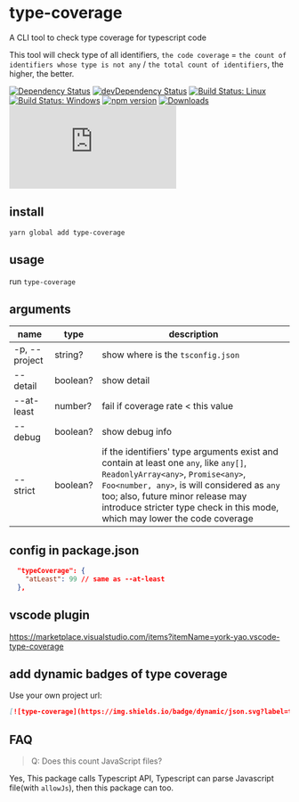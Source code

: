 # type-coverage

A CLI tool to check type coverage for typescript code

This tool will check type of all identifiers, `the code coverage` = `the count of identifiers whose type is not any` / `the total count of identifiers`, the higher, the better.

[![Dependency Status](https://david-dm.org/plantain-00/type-coverage.svg)](https://david-dm.org/plantain-00/type-coverage)
[![devDependency Status](https://david-dm.org/plantain-00/type-coverage/dev-status.svg)](https://david-dm.org/plantain-00/type-coverage#info=devDependencies)
[![Build Status: Linux](https://travis-ci.org/plantain-00/type-coverage.svg?branch=master)](https://travis-ci.org/plantain-00/type-coverage)
[![Build Status: Windows](https://ci.appveyor.com/api/projects/status/github/plantain-00/type-coverage?branch=master&svg=true)](https://ci.appveyor.com/project/plantain-00/type-coverage/branch/master)
[![npm version](https://badge.fury.io/js/type-coverage.svg)](https://badge.fury.io/js/type-coverage)
[![Downloads](https://img.shields.io/npm/dm/type-coverage.svg)](https://www.npmjs.com/package/type-coverage)
[![type-coverage](https://img.shields.io/badge/dynamic/json.svg?label=type-coverage&prefix=%E2%89%A5&suffix=%&query=$.typeCoverage.atLeast&uri=https%3A%2F%2Fraw.githubusercontent.com%2Fplantain-00%2Ftype-coverage%2Fmaster%2Fpackage.json)](https://github.com/plantain-00/type-coverage)

## install

`yarn global add type-coverage`

## usage

run `type-coverage`

## arguments

name | type | description
--- | --- | ---
-p, --project | string? | show where is the `tsconfig.json`
--detail | boolean? | show detail
--at-least | number? | fail if coverage rate < this value
--debug | boolean? | show debug info
--strict | boolean? | if the identifiers' type arguments exist and contain at least one `any`, like `any[]`, `ReadonlyArray<any>`, `Promise<any>`, `Foo<number, any>`, is will considered as `any` too; also, future minor release may introduce stricter type check in this mode, which may lower the code coverage

## config in package.json

```json
  "typeCoverage": {
    "atLeast": 99 // same as --at-least
  },
```

## vscode plugin

<https://marketplace.visualstudio.com/items?itemName=york-yao.vscode-type-coverage>

## add dynamic badges of type coverage

Use your own project url:

```md
[![type-coverage](https://img.shields.io/badge/dynamic/json.svg?label=type-coverage&prefix=%E2%89%A5&suffix=%&query=$.typeCoverage.atLeast&uri=https%3A%2F%2Fraw.githubusercontent.com%2Fplantain-00%2Ftype-coverage%2Fmaster%2Fpackage.json)](https://github.com/plantain-00/type-coverage)
```

## FAQ

> Q: Does this count JavaScript files?

Yes, This package calls Typescript API, Typescript can parse Javascript file(with `allowJs`), then this package can too.
